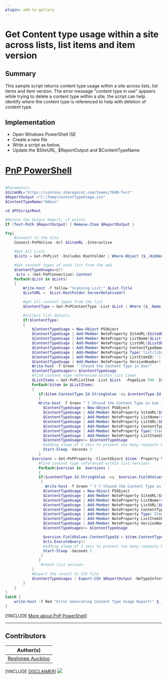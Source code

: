 ```yaml
---
plugin: add-to-gallery
---
```


# Get Content type usage within a site across lists, list items and item version

## Summary

This sample script returns content type usage within a site across lists, list items and item version. The error message "content type in use" appears while trying to delete a content type within a site, the script can help identify where the content type is referenced to help with deletion of content type.

## Implementation

- Open Windows PowerShell ISE
- Create a new file
- Write a script as below,
- Update the $SiteURL, $ReportOutput and $ContentTypeName

# [PnP PowerShell](#tab/pnpps)
```powershell

#Parameters
$SiteURL="https://contoso.sharepoint.com/teams/TEAM-Test"
$ReportOutput ="C:\Temp\ContentTypeUsage.csv"
$ContentTypeName="Admin"

cd $PSScriptRoot

#Delete the Output Report, if exists
If (Test-Path $ReportOutput) { Remove-Item $ReportOutput }

Try{
    #Connect to the Site       
    Connect-PnPOnline -Url $SiteURL -Interactive

    #Get All Lists
    $Lists = Get-PnPList -Includes RootFolder | Where-Object {$_.Hidden -eq $False}

    #Get content types of each list from the web
    $ContentTypeUsages=@()
     $ctx = (Get-PnPConnection).Context
    ForEach($List in $Lists)
    {
        Write-host -f Yellow "Scanning List:" $List.Title
        $ListURL =  $List.RootFolder.ServerRelativeUrl

        #get all content types from the list
        $ContentType = Get-PnPContentType -List $List | Where {$_.Name -eq $ContentTypeName}

        #Collect list details
        If($ContentType)
        {
            $ContentTypeUsage = New-Object PSObject
            $ContentTypeUsage | Add-Member NoteProperty SiteURL($SiteURL)
            $ContentTypeUsage | Add-Member NoteProperty ListName($List.Title)
            $ContentTypeUsage | Add-Member NoteProperty ListURL($ListURL)
            $ContentTypeUsage | Add-Member NoteProperty ContentTypeName($ContentType.Name)
            $ContentTypeUsage | Add-Member NoteProperty Type('list/library')
            $ContentTypeUsage | Add-Member NoteProperty ListItemID('')
            $ContentTypeUsage | Add-Member NoteProperty VersionNumber('')
            Write-host -f Green "`tFound the Content Type in Use!"
            $ContentTypeUsages+= $ContentTypeUsage
            #find content type referenced within list items
            $ListItems = Get-PnPListItem -List $List  -PageSize 500 -IncludeContentType
            ForEach($item in $ListItems)
            {
               if($item.ContentType.Id.StringValue -eq $contentType.Id.StringValue)
               {
               Write-host -f Green "`t`tFound the Content Type in Use for item id " + $item.id
                 $ContentTypeUsage = New-Object PSObject
                 $ContentTypeUsage | Add-Member NoteProperty SiteURL($SiteURL)
                 $ContentTypeUsage | Add-Member NoteProperty ListName($List.Title)
                 $ContentTypeUsage | Add-Member NoteProperty ListURL($ListURL)
                 $ContentTypeUsage | Add-Member NoteProperty ContentTypeName($ContentType.Name)
                 $ContentTypeUsage | Add-Member NoteProperty Type('Item/FileItem')
                 $ContentTypeUsage | Add-Member NoteProperty ListItemID($item.Id)
                 $ContentTypeUsages+= $ContentTypeUsage
                 #adding sleep of 2 secs to prevent too many requests being sent which might cause the script to fail
                 Start-Sleep -Seconds 2
               }
            $versions = Get-PnPProperty -ClientObject $item -Property Versions              
               #find content type referenced within list versions
               ForEach($version in  $versions )
               {
               if($contentType.Id.StringValue -eq  $version.FieldValues.ContentTypeId.StringValue)
                {
                  Write-host -f Green "`t`t`tFound the Content Type in Use for version " + $version.VersionLabel + "pertaining to item id " + $item.id
                 $ContentTypeUsage = New-Object PSObject
                 $ContentTypeUsage | Add-Member NoteProperty SiteURL($SiteURL)
                 $ContentTypeUsage | Add-Member NoteProperty ListName($List.Title)
                 $ContentTypeUsage | Add-Member NoteProperty ListURL($ListURL)
                 $ContentTypeUsage | Add-Member NoteProperty ContentTypeName($ContentType.Name)
                 $ContentTypeUsage | Add-Member NoteProperty Type('ItemVersion/FileVersion')
                 $ContentTypeUsage | Add-Member NoteProperty ListItemID($item.Id)
                 $ContentTypeUsage | Add-Member NoteProperty VersionNumber($version.VersionLabel)
                 $ContentTypeUsages+= $ContentTypeUsage

                 $version.FieldValues.ContentTypeId = $item.ContentType.Id
                 $ctx.ExecuteQuery()
                 #adding sleep of 2 secs to prevent too many requests being sent which might cause the script to fail
                 Start-Sleep -Seconds 2
                }
               }
                #check list version
            }
            #Export the result to CSV file
            $ContentTypeUsages | Export-CSV $ReportOutput -NoTypeInformation -Append
        }
    }
}
Catch {
    write-host -f Red "Error Generating Content Type Usage Report!" $_.Exception.Message
}
```
[!INCLUDE [More about PnP PowerShell](../../docfx/includes/MORE-PNPPS.md)]
***

## Contributors

| Author(s) |
|-----------|
| [Reshmee Auckloo](https://github.com/reshmee011)|

[!INCLUDE [DISCLAIMER](../../docfx/includes/DISCLAIMER.md)]
<img src="https://m365-visitor-stats.azurewebsites.net/script-samples/scripts/spo-get-contenttype-usage-listitem-listversion" aria-hidden="true" />
